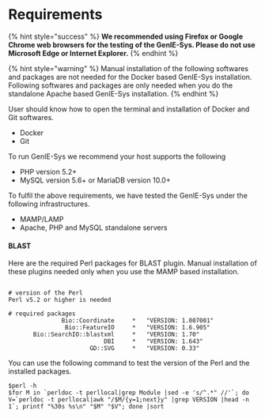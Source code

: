 # Requirements

{% hint style="success" %}
**We recommended using Firefox or Google Chrome web browsers for the testing of the GenIE-Sys. Please do not use Microsoft Edge or Internet Explorer.**
{% endhint %}

{% hint style="warning" %}
Manual installation of the following softwares and packages are not needed for the Docker based GenIE-Sys installation. Following softwares and packages are only needed when you do the standalone Apache based GenIE-Sys installation.
{% endhint %}

User should know how to open the terminal and installation of Docker and Git softwares.

* Docker
* Git

To run GenIE-Sys we recommend your host supports the following

* PHP version 5.2+
* MySQL version 5.6+ or MariaDB version 10.0+

To fulfil the above requirements, we have tested the GenIE-Sys under the following infrastructures.

* MAMP/LAMP
* Apache, PHP and MySQL standalone servers

#### BLAST

Here are the required Perl packages for BLAST plugin. Manual installation of these plugins needed only when you use the MAMP based installation.

```text

# version of the Perl
Perl v5.2 or higher is needed

# required packages
               Bio::Coordinate     *   "VERSION: 1.007001"
                Bio::FeatureIO     *   "VERSION: 1.6.905"
       Bio::SearchIO::blastxml     *   "VERSION: 1.70"
                           DBI     *   "VERSION: 1.643"
                       GD::SVG     *   "VERSION: 0.33"
```

You can use the following command to test the version of the Perl and the installed packages.

```text
$perl -h
$for M in `perldoc -t perllocal|grep Module |sed -e 's/^.*" //'`; do V=`perldoc -t perllocal|awk "/$M/{y=1;next}y" |grep VERSION |head -n 1`; printf "%30s %s\n" "$M" "$V"; done |sort
```




